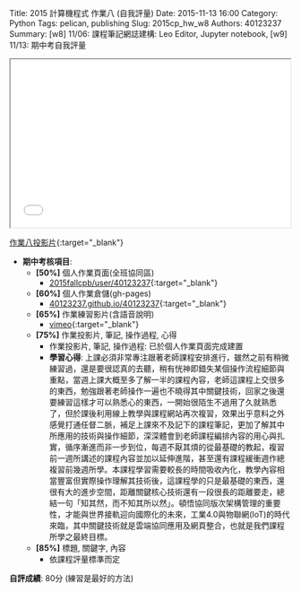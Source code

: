 Title: 2015 計算機程式 作業八 (自我評量)
Date: 2015-11-13 16:00
Category: Python
Tags: pelican, publishing
Slug: 2015cp_hw_w8
Authors: 40123237
Summary: [w8] 11/06: 課程筆記網誌建構: Leo Editor, Jupyter notebook, [w9] 11/13: 期中考自我評量





<iframe src="40123237_cp_w8_p.html" width="500" height="300"></iframe>

[作業八投影片](40123237_cp_w8_p.html){:target="_blank"}

  * **期中考核項目**:
      * **[50%]** 個人作業頁面(全班協同區)
        * [2015fallcpb/user/40123237](http://2015fallhw.github.io/2015fallcpb/user/40123237/){:target="_blank"}
      * **[60%]** 個人作業倉儲(gh-pages)
        * [40123237.github.io/40123237](http://40123157.github.io/40123237/){:target="_blank"}
      * **[65%]** 作業練習影片(含語音說明)
        * [vimeo](https://vimeo.com/user40271183){:target="_blank"}
      * **[75%]** 作業投影片, 筆記, 操作過程, 心得
        * 作業投影片, 筆記, 操作過程: 已於個人作業頁面完成建置
        * **學習心得**:
            上課必須非常專注跟著老師課程安排進行，雖然之前有稍微練習過，還是要很認真的去聽，稍有恍神即錯失某個操作流程細節與重點，當週上課大概至多了解一半的課程內容，老師這課程上交很多的東西，勉強跟著老師操作一遍也不曉得其中關鍵技術，回家之後還要練習這樣才可以熟悉心的東西，一開始很陌生不過用了久就熟悉了，但於課後利用線上教學與課程網站再次複習，效果出乎意料之外感覺打通任督二脈，補足上課來不及記下的課程筆記，更加了解其中所應用的技術與操作細節，深深體會到老師課程編排內容的用心與扎實，循序漸進而非一步到位，每週不厭其煩的從最基礎的教起，複習前一週所講述的課程內容並加以延伸進階，甚至還有課程緩衝週作總複習前幾週所學。本課程學習需要較長的時間吸收內化，教學內容相當豐富但實際操作理解其技術後，這課程學的只是最基礎的東西，還很有大的進步空間，距離關鍵核心技術還有一段很長的距離要走，總結一句「知其然，而不知其所以然」。頓悟協同版次架構管理的重要性，才能與世界接軌迎向國際化的未來，工業4.0與物聯網(IoT)的時代來臨，其中關鍵技術就是雲端協同應用及網頁整合，也就是我們課程所學之最終目標。
      * **[85%]** 標題, 關鍵字, 內容
        * 依課程評量標準而定

  **自評成績**: 80分 (練習是最好的方法)



